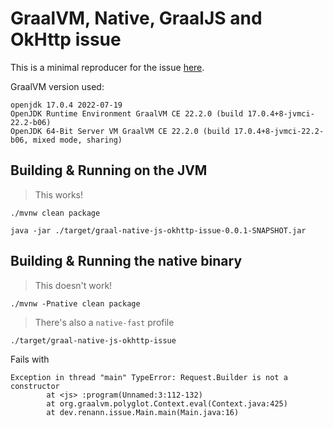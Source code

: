 # GraalVM, Native, GraalJS and OkHttp issue

This is a minimal reproducer for the issue [here](https://graalvm.slack.com/archives/CN9KSFB40/p1661875989816459).

GraalVM version used:

```
openjdk 17.0.4 2022-07-19
OpenJDK Runtime Environment GraalVM CE 22.2.0 (build 17.0.4+8-jvmci-22.2-b06)
OpenJDK 64-Bit Server VM GraalVM CE 22.2.0 (build 17.0.4+8-jvmci-22.2-b06, mixed mode, sharing)
```

## Building & Running on the JVM

> This works!

```
./mvnw clean package
```

```
java -jar ./target/graal-native-js-okhttp-issue-0.0.1-SNAPSHOT.jar
```

## Building & Running the native binary

> This doesn't work!

```
./mvnw -Pnative clean package
```

> There's also a `native-fast` profile

```
./target/graal-native-js-okhttp-issue
```

Fails with

```
Exception in thread "main" TypeError: Request.Builder is not a constructor
        at <js> :program(Unnamed:3:112-132)
        at org.graalvm.polyglot.Context.eval(Context.java:425)
        at dev.renann.issue.Main.main(Main.java:16)
```

